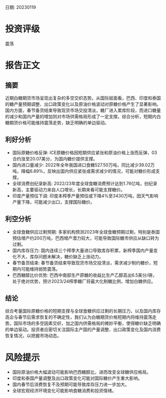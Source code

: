 
日期: 20230119

# 投资评级

震荡

# 报告正文

## 摘要

近期白糖期货市场呈现出复杂的多空交织态势。从国际层面看，巴西、印度和泰国的糖产量预期调整、出口政策变化以及原油价格波动对原糖价格产生了显著影响。国内方面，春节备货结束导致现货市场交投清淡，糖厂进入累库阶段，而进口糖量的减少和国内产量的增加则对市场供需格局形成了一定支撑。综合分析，短期内白糖期货价格可能维持震荡走势，缺乏明确的单边驱动。

## 利好分析

* 国际原糖价格反弹: ICE原糖价格因短期供应紧张和原油价格上涨而反弹，03合约涨至20.07美分，为国内糖价提供支撑。
* 国内进口量减少: 2022年全年我国进口食糖527.50万吨，同比减少39.02万吨，降幅6.89%，反映出国内供应紧张或需求减少的情况，可能对糖价形成支撑。
* 全球消费创纪录新高: 2022/23年度全球食糖消费预计达到1.76亿吨，创纪录新高，主要驱动力来自人口增长，长期来看可能支撑糖价。
* 印度产量预估下调: 印度本榨季产量预估或下降4%至3430万吨，因天气影响产量下降，可能减少出口，支撑国际糖价。

## 利空分析

* 全球食糖供应过剩预期: 多家机构预测2023年全球食糖预期过剩，特别是泰国预估增产约200万吨，巴西增产潜力较大，可能导致国际糖市供应从缺口转为过剩。
* 国内库存压力: 国内连续三个榨季大量进口导致库存积累，新榨季国内产量变化不大，库存问题未解决，糖价缺乏上涨动力。
* 春节备货结束: 春节备货结束导致现货市场交投清淡，需求减少制约糖价，短期内可能维持弱势震荡。
* 巴西糖醇比价优势: 巴西中南部生产原糖的收益比生产乙醇高出6.5美分/磅，处于绝对优势，预计2023/24榨季糖厂将最大化制糖比例，增加白糖供应。

## 结论

综合考量国际原糖价格的短期支撑与全球食糖供应过剩的长期压力，以及国内库存高企与春节后需求恢复的不确定性，我们认为白糖期货价格短期内将维持震荡走势。国际市场的多空因素交织，加之国内供需格局的微妙平衡，使得糖价缺乏明确的单边驱动。投资者应密切关注国际主产国的产量调整、出口政策变化及国内消费恢复情况，以把握市场动态。

# 风险提示

* 国际原油价格大幅波动可能影响巴西糖醇比，进而改变全球糖供应格局。
* 印度和泰国产量调整及出口政策变化可能对国际糖价产生重大影响。
* 国内春节后消费恢复不及预期可能导致库存压力进一步加大。
* 全球宏观经济环境变化可能影响食糖消费和投资情绪。
